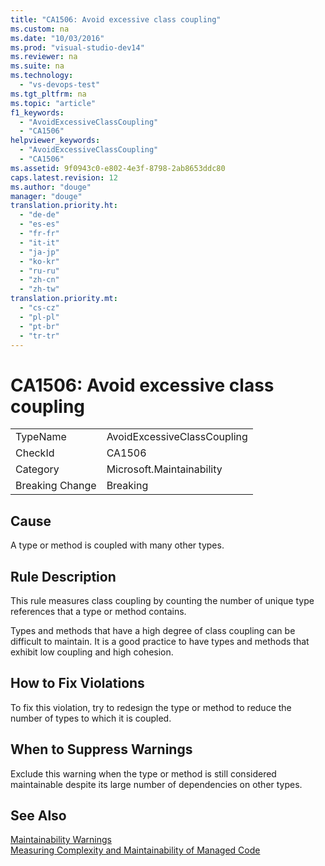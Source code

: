 ```yaml
---
title: "CA1506: Avoid excessive class coupling"
ms.custom: na
ms.date: "10/03/2016"
ms.prod: "visual-studio-dev14"
ms.reviewer: na
ms.suite: na
ms.technology: 
  - "vs-devops-test"
ms.tgt_pltfrm: na
ms.topic: "article"
f1_keywords: 
  - "AvoidExcessiveClassCoupling"
  - "CA1506"
helpviewer_keywords: 
  - "AvoidExcessiveClassCoupling"
  - "CA1506"
ms.assetid: 9f0943c0-e802-4e3f-8798-2ab8653ddc80
caps.latest.revision: 12
ms.author: "douge"
manager: "douge"
translation.priority.ht: 
  - "de-de"
  - "es-es"
  - "fr-fr"
  - "it-it"
  - "ja-jp"
  - "ko-kr"
  - "ru-ru"
  - "zh-cn"
  - "zh-tw"
translation.priority.mt: 
  - "cs-cz"
  - "pl-pl"
  - "pt-br"
  - "tr-tr"
---
```

# CA1506: Avoid excessive class coupling
|||  
|-|-|  
|TypeName|AvoidExcessiveClassCoupling|  
|CheckId|CA1506|  
|Category|Microsoft.Maintainability|  
|Breaking Change|Breaking|  
  
## Cause  
 A type or method is coupled with many other types.  
  
## Rule Description  
 This rule measures class coupling by counting the number of unique type references that a type or method contains.  
  
 Types and methods that have a high degree of class coupling can be difficult to maintain. It is a good practice to have types and methods that exhibit low coupling and high cohesion.  
  
## How to Fix Violations  
 To fix this violation, try to redesign the type or method to reduce the number of types to which it is coupled.  
  
## When to Suppress Warnings  
 Exclude this warning when the type or method is still considered maintainable despite its large number of dependencies on other types.  
  
## See Also  
 [Maintainability Warnings](../VS_IDE/maintainability-warnings.md)   
 [Measuring Complexity and Maintainability of Managed Code](../VS_IDE/measuring-complexity-and-maintainability-of-managed-code.md)